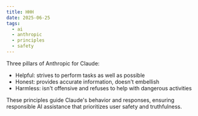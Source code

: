 ```yaml
---
title: HHH
date: 2025-06-25
tags:
  - ai
  - anthropic
  - principles
  - safety
---
```


Three pillars of Anthropic for Claude:

- Helpful: strives to perform tasks as well as possible
- Honest: provides accurate information, doesn't embellish
- Harmless: isn't offensive and refuses to help with dangerous activities

These principles guide Claude's behavior and responses, ensuring responsible AI assistance that prioritizes user safety and truthfulness.
